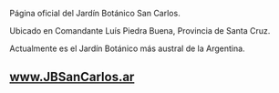 Página oficial del Jardín Botánico San Carlos.

Ubicado en Comandante Luís Piedra Buena, Provincia de Santa Cruz.

Actualmente es el Jardín Botánico más austral de la Argentina.

## www.JBSanCarlos.ar
